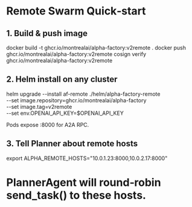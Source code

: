 # Remote Swarm Quick‑start

## 1. Build & push image
docker build -t ghcr.io/montrealai/alpha-factory:v2remote .
docker push ghcr.io/montrealai/alpha-factory:v2remote
cosign verify ghcr.io/montrealai/alpha-factory:v2remote

## 2. Helm install on any cluster
helm upgrade --install af-remote ./helm/alpha-factory-remote \
  --set image.repository=ghcr.io/montrealai/alpha-factory \
  --set image.tag=v2remote \
  --set env.OPENAI_API_KEY=$OPENAI_API_KEY

Pods expose :8000 for A2A RPC.

## 3. Tell Planner about remote hosts
export ALPHA_REMOTE_HOSTS="10.0.1.23:8000,10.0.2.17:8000"
# PlannerAgent will round‑robin send_task() to these hosts.

